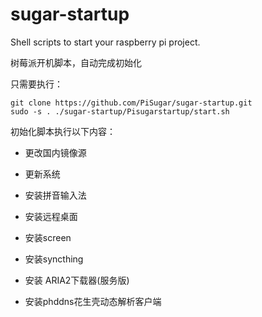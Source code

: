 # sugar-startup
Shell scripts to start your raspberry pi project. 

树莓派开机脚本，自动完成初始化

只需要执行：
```
git clone https://github.com/PiSugar/sugar-startup.git
sudo -s . ./sugar-startup/Pisugarstartup/start.sh
```
初始化脚本执行以下内容：


* 更改国内镜像源

* 更新系统

* 安装拼音输入法

* 安装远程桌面

* 安装screen

* 安装syncthing

* 安装 ARIA2下载器(服务版)

* 安装phddns花生壳动态解析客户端